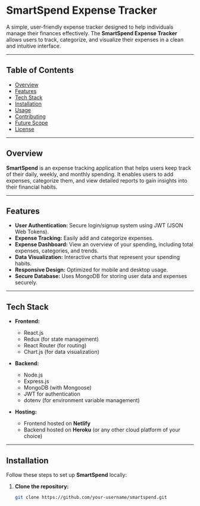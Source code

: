 # SmartSpend Expense Tracker

A simple, user-friendly expense tracker designed to help individuals manage their finances effectively. The **SmartSpend Expense Tracker** allows users to track, categorize, and visualize their expenses in a clean and intuitive interface.

---

## Table of Contents

- [Overview](#overview)
- [Features](#features)
- [Tech Stack](#tech-stack)
- [Installation](#installation)
- [Usage](#usage)
- [Contributing](#contributing)
- [Future Scope](#future-scope)
- [License](#license)

---

## Overview

**SmartSpend** is an expense tracking application that helps users keep track of their daily, weekly, and monthly spending. It enables users to add expenses, categorize them, and view detailed reports to gain insights into their financial habits.

---

## Features

- **User Authentication:** Secure login/signup system using JWT (JSON Web Tokens).
- **Expense Tracking:** Easily add and categorize expenses.
- **Expense Dashboard:** View an overview of your spending, including total expenses, categories, and trends.
- **Data Visualization:** Interactive charts that represent your spending habits.
- **Responsive Design:** Optimized for mobile and desktop usage.
- **Secure Database:** Uses MongoDB for storing user data and expenses securely.

---

## Tech Stack

- **Frontend:** 
  - React.js
  - Redux (for state management)
  - React Router (for routing)
  - Chart.js (for data visualization)

- **Backend:**
  - Node.js
  - Express.js
  - MongoDB (with Mongoose)
  - JWT for authentication
  - dotenv (for environment variable management)

- **Hosting:**
  - Frontend hosted on **Netlify**
  - Backend hosted on **Heroku** (or any other cloud platform of your choice)

---

## Installation

Follow these steps to set up **SmartSpend** locally:

1. **Clone the repository:**
   ```bash
   git clone https://github.com/your-username/smartspend.git
```

